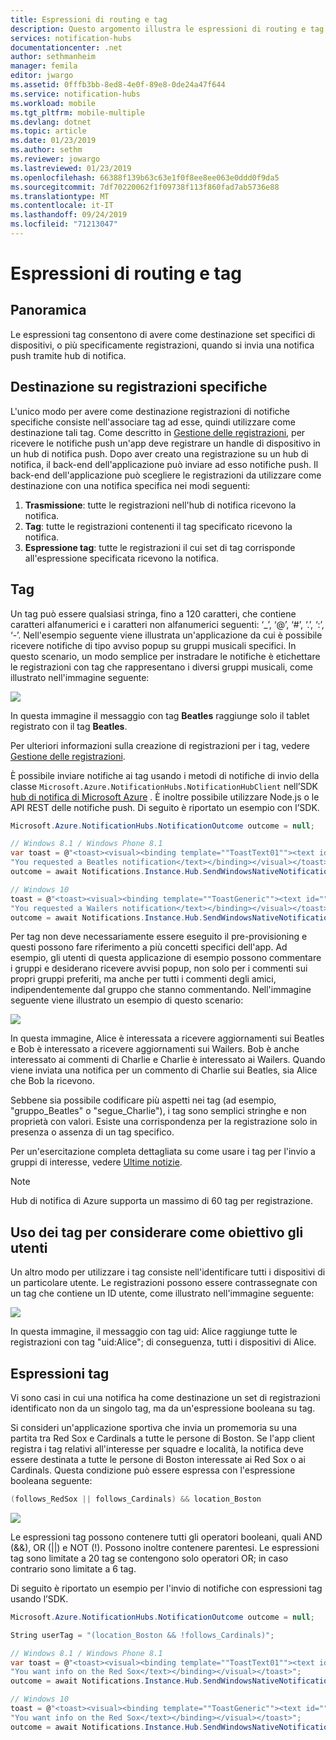 ```yaml
---
title: Espressioni di routing e tag
description: Questo argomento illustra le espressioni di routing e tag per gli hub di notifica di Azure.
services: notification-hubs
documentationcenter: .net
author: sethmanheim
manager: femila
editor: jwargo
ms.assetid: 0fffb3bb-8ed8-4e0f-89e8-0de24a47f644
ms.service: notification-hubs
ms.workload: mobile
ms.tgt_pltfrm: mobile-multiple
ms.devlang: dotnet
ms.topic: article
ms.date: 01/23/2019
ms.author: sethm
ms.reviewer: jowargo
ms.lastreviewed: 01/23/2019
ms.openlocfilehash: 66388f139b63c63e1f0f8ee8ee063e0ddd0f9da5
ms.sourcegitcommit: 7df70220062f1f09738f113f860fad7ab5736e88
ms.translationtype: MT
ms.contentlocale: it-IT
ms.lasthandoff: 09/24/2019
ms.locfileid: "71213047"
---
```

# <a name="routing-and-tag-expressions"></a>Espressioni di routing e tag

## <a name="overview"></a>Panoramica

Le espressioni tag consentono di avere come destinazione set specifici di dispositivi, o più specificamente registrazioni, quando si invia una notifica push tramite hub di notifica.

## <a name="targeting-specific-registrations"></a>Destinazione su registrazioni specifiche

L'unico modo per avere come destinazione registrazioni di notifiche specifiche consiste nell'associare tag ad esse, quindi utilizzare come destinazione tali tag. Come descritto in [Gestione delle registrazioni](notification-hubs-push-notification-registration-management.md), per ricevere le notifiche push un'app deve registrare un handle di dispositivo in un hub di notifica push. Dopo aver creato una registrazione su un hub di notifica, il back-end dell'applicazione può inviare ad esso notifiche push. Il back-end dell'applicazione può scegliere le registrazioni da utilizzare come destinazione con una notifica specifica nei modi seguenti:

1. **Trasmissione**: tutte le registrazioni nell'hub di notifica ricevono la notifica.
2. **Tag**: tutte le registrazioni contenenti il tag specificato ricevono la notifica.
3. **Espressione tag**: tutte le registrazioni il cui set di tag corrisponde all'espressione specificata ricevono la notifica.

## <a name="tags"></a>Tag

Un tag può essere qualsiasi stringa, fino a 120 caratteri, che contiene caratteri alfanumerici e i caratteri non alfanumerici seguenti: ‘_’, ‘@’, ‘#’, ‘.’, ‘:’, ‘-’. Nell'esempio seguente viene illustrata un'applicazione da cui è possibile ricevere notifiche di tipo avviso popup su gruppi musicali specifici. In questo scenario, un modo semplice per instradare le notifiche è etichettare le registrazioni con tag che rappresentano i diversi gruppi musicali, come illustrato nell'immagine seguente:

![](./media/notification-hubs-routing-tag-expressions/notification-hubs-tags.png)

In questa immagine il messaggio con tag **Beatles** raggiunge solo il tablet registrato con il tag **Beatles**.

Per ulteriori informazioni sulla creazione di registrazioni per i tag, vedere [Gestione delle registrazioni](notification-hubs-push-notification-registration-management.md).

È possibile inviare notifiche ai tag usando i metodi di notifiche di invio della classe `Microsoft.Azure.NotificationHubs.NotificationHubClient` nell’SDK [hub di notifica di Microsoft Azure](https://www.nuget.org/packages/Microsoft.Azure.NotificationHubs/) . È inoltre possibile utilizzare Node.js o le API REST delle notifiche push.  Di seguito è riportato un esempio con l’SDK.

```csharp
Microsoft.Azure.NotificationHubs.NotificationOutcome outcome = null;

// Windows 8.1 / Windows Phone 8.1
var toast = @"<toast><visual><binding template=""ToastText01""><text id=""1"">" +
"You requested a Beatles notification</text></binding></visual></toast>";
outcome = await Notifications.Instance.Hub.SendWindowsNativeNotificationAsync(toast, "Beatles");

// Windows 10
toast = @"<toast><visual><binding template=""ToastGeneric""><text id=""1"">" +
"You requested a Wailers notification</text></binding></visual></toast>";
outcome = await Notifications.Instance.Hub.SendWindowsNativeNotificationAsync(toast, "Wailers");
```

Per tag non deve necessariamente essere eseguito il pre-provisioning e questi possono fare riferimento a più concetti specifici dell'app. Ad esempio, gli utenti di questa applicazione di esempio possono commentare i gruppi e desiderano ricevere avvisi popup, non solo per i commenti sui propri gruppi preferiti, ma anche per tutti i commenti degli amici, indipendentemente dal gruppo che stanno commentando. Nell'immagine seguente viene illustrato un esempio di questo scenario:

![](./media/notification-hubs-routing-tag-expressions/notification-hubs-tags2.png)

In questa immagine, Alice è interessata a ricevere aggiornamenti sui Beatles e Bob è interessato a ricevere aggiornamenti sui Wailers. Bob è anche interessato ai commenti di Charlie e Charlie è interessato ai Wailers. Quando viene inviata una notifica per un commento di Charlie sui Beatles, sia Alice che Bob la ricevono.

Sebbene sia possibile codificare più aspetti nei tag (ad esempio, "gruppo_Beatles" o "segue_Charlie"), i tag sono semplici stringhe e non proprietà con valori. Esiste una corrispondenza per la registrazione solo in presenza o assenza di un tag specifico.

Per un'esercitazione completa dettagliata su come usare i tag per l'invio a gruppi di interesse, vedere [Ultime notizie](notification-hubs-windows-notification-dotnet-push-xplat-segmented-wns.md).

> [!NOTE]
> Hub di notifica di Azure supporta un massimo di 60 tag per registrazione.

## <a name="using-tags-to-target-users"></a>Uso dei tag per considerare come obiettivo gli utenti

Un altro modo per utilizzare i tag consiste nell'identificare tutti i dispositivi di un particolare utente. Le registrazioni possono essere contrassegnate con un tag che contiene un ID utente, come illustrato nell'immagine seguente:

![](./media/notification-hubs-routing-tag-expressions/notification-hubs-tags3.png)

In questa immagine, il messaggio con tag uid: Alice raggiunge tutte le registrazioni con tag "uid:Alice"; di conseguenza, tutti i dispositivi di Alice.

## <a name="tag-expressions"></a>Espressioni tag

Vi sono casi in cui una notifica ha come destinazione un set di registrazioni identificato non da un singolo tag, ma da un'espressione booleana su tag.

Si consideri un'applicazione sportiva che invia un promemoria su una partita tra Red Sox e Cardinals a tutte le persone di Boston. Se l'app client registra i tag relativi all'interesse per squadre e località, la notifica deve essere destinata a tutte le persone di Boston interessate ai Red Sox o ai Cardinals. Questa condizione può essere espressa con l'espressione booleana seguente:

```csharp
(follows_RedSox || follows_Cardinals) && location_Boston
```

![](./media/notification-hubs-routing-tag-expressions/notification-hubs-tags4.png)

Le espressioni tag possono contenere tutti gli operatori booleani, quali AND (&&), OR (||) e NOT (!). Possono inoltre contenere parentesi. Le espressioni tag sono limitate a 20 tag se contengono solo operatori OR; in caso contrario sono limitate a 6 tag.

Di seguito è riportato un esempio per l'invio di notifiche con espressioni tag usando l’SDK.

```csharp
Microsoft.Azure.NotificationHubs.NotificationOutcome outcome = null;

String userTag = "(location_Boston && !follows_Cardinals)";

// Windows 8.1 / Windows Phone 8.1
var toast = @"<toast><visual><binding template=""ToastText01""><text id=""1"">" +
"You want info on the Red Sox</text></binding></visual></toast>";
outcome = await Notifications.Instance.Hub.SendWindowsNativeNotificationAsync(toast, userTag);

// Windows 10
toast = @"<toast><visual><binding template=""ToastGeneric""><text id=""1"">" +
"You want info on the Red Sox</text></binding></visual></toast>";
outcome = await Notifications.Instance.Hub.SendWindowsNativeNotificationAsync(toast, userTag);
```
